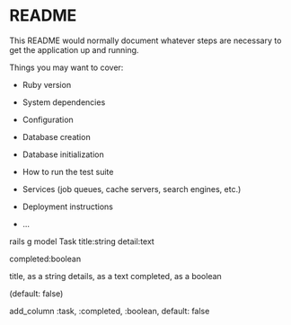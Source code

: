 # README

This README would normally document whatever steps are necessary to get the
application up and running.

Things you may want to cover:

* Ruby version

* System dependencies

* Configuration

* Database creation

* Database initialization

* How to run the test suite

* Services (job queues, cache servers, search engines, etc.)

* Deployment instructions

* ...

rails g model Task title:string detail:text

completed:boolean

title, as a string
details, as a text
completed, as a boolean

(default: false)

add_column :task, :completed, :boolean, default: false
